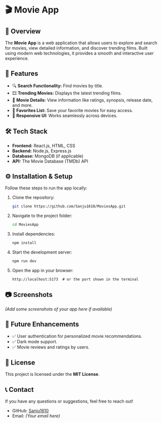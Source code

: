 # 🎬 Movie App

## 📌 Overview
The **Movie App** is a web application that allows users to explore and search for movies, view detailed information, and discover trending films. Built using modern web technologies, it provides a smooth and interactive user experience.

## 🚀 Features
- 🔍 **Search Functionality:** Find movies by title.
- 🎞 **Trending Movies:** Displays the latest trending films.
- 📄 **Movie Details:** View information like ratings, synopsis, release date, and more.
- 🌟 **Favorites List:** Save your favorite movies for easy access.
- 🎨 **Responsive UI:** Works seamlessly across devices.

## 🛠 Tech Stack
- **Frontend:** React.js, HTML, CSS
- **Backend:** Node.js, Express.js
- **Database:** MongoDB (if applicable)
- **API:** The Movie Database (TMDb) API

## ⚙️ Installation & Setup
Follow these steps to run the app locally:

1. Clone the repository:
   ```bash
   git clone https://github.com/Sanju1610/MoviesApp.git
   ```
2. Navigate to the project folder:
   ```bash
   cd MoviesApp
   ```
3. Install dependencies:
   ```bash
   npm install
   ```
4. Start the development server:
   ```bash
   npm run dev
   ```
5. Open the app in your browser:
   ```
   http://localhost:5173  # or the port shown in the terminal
   ```

## 📷 Screenshots
*(Add some screenshots of your app here if available)*

## 📌 Future Enhancements
- ✅ User authentication for personalized movie recommendations.
- ✅ Dark mode support.
- ✅ Movie reviews and ratings by users.

## 📄 License
This project is licensed under the **MIT License**.

## 📞 Contact
If you have any questions or suggestions, feel free to reach out!
- GitHub: [Sanju1610](https://github.com/Sanju1610)
- Email: *(Your email here)*

